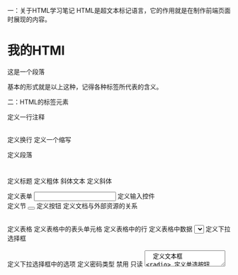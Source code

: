 一：关于HTML学习笔记
HTML是超文本标记语言，它的作用就是在制作前端页面时展现的内容。
<!DOCTYPE HTMl>
<html>
<head>
<meta charset="UTF-8">
<title>邓瑞的学习笔记</title>
</head>
<body>
  <h1>我的HTMl</h1>
  <p>这是一个段落</p>
</body>
</html>
基本的形式就是以上这种，记得各种标签所代表的含义。

二：HTML的标签元素
<!--...-->		定义一行注释
<br>			定义换行
<abbr>			定义一个缩写
<p>				定义段落
<h1></h1>		定义标题
<b></b>			定义粗体
<i></i>			斜体文本
<sub></sub>		定义斜体
<form></form>	定义表单
<input></input>	定义输入控件
<div></div>		定义节
<button></button>	定义按钮
<link></link>		定义文档与外部资源的关系
<table></table>		定义表格
<th></th>	定义表格中的表头单元格
<tr></tr>	定义表格中的行
<td></td>	定义表格中数据
<select></select>	定义下拉选择框
<option></option>	定义下拉选择框中的选项
<password></password>	定义密码类型
<disable>	禁用
<readonly>	只读
<textarea> 	定义文本框
<radio>	定义单选按钮
<CheckBoxes>	定义复选框
<reset>	定义重置按钮
<del></del>		定义删除文本
<submit>		定义提交按钮
<alt>	图片无法显示时，将显示alt中的文本信息

三：HTML的规范
（1）定义需注意的地方
1.定义完段落<p>以后，可以用align来进行规范，设置段落。包括left，right，center。
2.定义超链接<a href="www.baidu.com">百度页面</a> 
3.定义图片<img src="/img/logo.png" weight="" high="">
4.实现缩写<abbr title="etcetera">etc.</abbr>
5.改变文字方向<p><bdo dir="rtl">该段落文字从右到左显示</bdo></p>
6.链接的target属性<a href="xx.com" target="_blank">打开该链接时，会跳转页面</a>
7.邮件发送时，需要使用关键字：mailto
	<a href="mailto:dengr@163.com?subject=邮件主题&body=邮件主体"></a>

（2）HTML<head>元素
head元素包含了所有的头部标签元素，在<head>元素中可以插入script、css、以及各种meta信息
以下是可以加入到<head>中的标签元素<title><script><css><meta><base><style><link>
<base>元素描述了基本的链接地址(默认链接)

（3）HTML<link>元素
定义了元素与外部的联系
<link rel="stylesheet" type="text/css" href="xxx.com" />

（4）HTMl<CSS>属性
用于渲染HTML的元素
<!DOCTYPE HTMl>
<html>
<head>
<meta charset="UTF-8">
<title>邓瑞的学习笔记</title>
<style>
	h1 {background:red}
	p {color:blue}
</style>
</head>
<body>
  <h1>我的HTMl</h1>
  <p>这是一个段落</p>
</body>
</html>

（5）如何使用CSS
①内联样式 ②内部样式表 ③外部引用
<p style="color:red;margin=left:20px;">这是一个段落</p>
<style>
	h1 {background:red}
	p {color:blue}
</style>
<link rel="stylesheet" type="text/css" href="xxx.css" />

（6）图片属性
<img src="图片位置" alt="显示文本" weight=“宽” height="高" align="">

（7）HTML表格
表格由<table>标签来定义。<tr>定义表格的行  <td>定义表格的数据	<th>对表格的表头进行定义
数据单元格中可以包括文本、图片、列表、段落、表单、水平线、表格等
<table border="1"	cellpadding="10">
	<tr>
		<td>数据</td>
	</tr>
</table>
<caption>定义表格的标题	<colspan>定义跨行 <rowspan>定义跨列
<cellpadding>定义表格的内容和边框之间的空白

（8）HTML列表
①有序列表<ol>	②无序列表<ul>	③自定义列表
自定义列表以<dl>标签开始，列表项以<dt>开始，自定义列表项的定义以<dd>开始
<dl>
<dt>coffee</dt>
	<dd>-black hot drink<dd>
<dt>Milk</dt>
	<dd>-black hot drink<dd>
</dl>

（9）HTML区块 <div>	<span>
块级元素在浏览器显示时，通常会以新行来开始和结束；如<h1><p><ul><table><div>
内联元素再浏览器显示时，不会以新行开始。<b><td><a><img><span>
<div>块级元素，用于组合其他HTML元素的容器
<span>用作文本的容器，与css一起使用时，可以为部分文本设置样式属性

（10）HTML表单和输入
First name:<input type="text" name="firstname"><br>

（11）HTML表单
表单元素是是允许用户在表单中输入内容，比如文本域、下拉框、单选框、复选框等标签元素
<form action="" >
	<input type="password" name="密码" value="male">male<br>
</form>
表单元素中的标签元素
①form表单 ②input输入 ③type类型 ④单选radio ⑤复选checkboxes ⑥submit提交 ⑦reset重置 ⑧select下拉框 
⑨option下拉框中的选项 ⑩textarea文本 （11）password密码 （12）button按钮 （13）disable禁用 
（14）readonly只读 （15）selected带有预选值的 （16）lable标签，一般为输入标签
（17）filedset定义一组相关的表单元素，并用外框包含起来 （18）legend定义filedset元素的标题
（19）value提交数据到服务器的值 （20）checked默认选中 
注意：同一组的单选按钮，name取值一定要一致

（12）HTML框架
使用框架，可以同一个浏览器窗口显示多个页面
<iframe src="URL"></iframe>
①去除边框
<iframe src="URL" frameborder="0"></iframe>
②显示目标链接页面
<iframe src="url" name="frame"></frame>
<a href="xxx.com" target="frame"></a>

（13）HTML脚本
JavaScript脚本使页面具有更强的动态和交互性。常用于图片操作、表单验证、内容动态更新。
<script>
	document.write("hello world");
</script>

javascript事件响应
document.getElementById("demo").InnerHtml="hello world";

（14）HTML速查列表
一个网页地址实例: http://www.runoob.com/html/html-tutorial.html 语法规则:
scheme://host.domain:port/path/filename
说明:
scheme - 定义因特网服务的类型。最常见的类型是 http
host - 定义域主机（http 的默认主机是 www）
domain - 定义因特网域名，比如 runoob.com
:port - 定义主机上的端口号（http 的默认端口号是 80）
path - 定义服务器上的路径（如果省略，则文档必须位于网站的根目录中）。
filename - 定义文档/资源的名称

常见的 URL Scheme
以下是一些URL scheme：
Scheme	访问	用于...
http	超文本传输协议	以 http:// 开头的普通网页。不加密。
https	安全超文本传输协议	安全网页，加密所有信息交换。
ftp	文件传输协议	用于将文件下载或上传至网站。
file	 	您计算机上的文件。

URL 字符编码
URL 只能使用 ASCII 字符集.
来通过因特网进行发送。由于 URL 常常会包含 ASCII 集合之外的字符，URL 必须转换为有效的 ASCII 格式。
URL 编码使用 "%" 其后跟随两位的十六进制数来替换非 ASCII 字符。
URL 不能包含空格。URL 编码通常使用 + 来替换空格。

